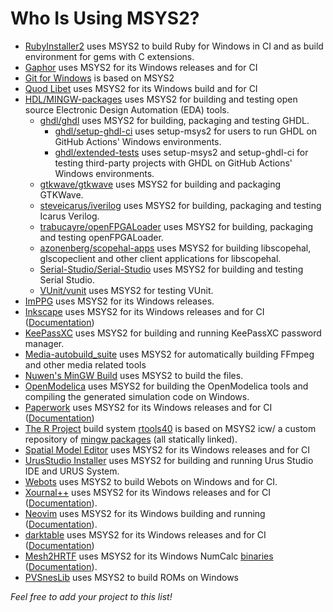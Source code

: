 # Who Is Using MSYS2?

* [RubyInstaller2](https://github.com/oneclick/rubyinstaller2) uses MSYS2 to build Ruby for Windows in CI and as build environment for gems with C extensions.
* [Gaphor](https://gaphor.org) uses MSYS2 for its Windows releases and for CI
* [Git for Windows](https://gitforwindows.org/) is based on MSYS2
* [Quod Libet](https://quodlibet.readthedocs.io) uses MSYS2 for its Windows build and for CI
* [HDL/MINGW-packages](https://github.com/hdl/MINGW-packages) uses MSYS2 for building and testing open source Electronic Design Automation (EDA) tools.
  * [ghdl/ghdl](https://github.com/ghdl/ghdl) uses MSYS2 for building, packaging and testing GHDL.
    * [ghdl/setup-ghdl-ci](https://github.com/ghdl/setup-ghdl-ci) uses setup-msys2 for users to run GHDL on GitHub Actions' Windows environments.
    * [ghdl/extended-tests](https://github.com/ghdl/extended-tests) uses setup-msys2 and setup-ghdl-ci for testing third-party projects with GHDL on GitHub Actions' Windows environments.
  * [gtkwave/gtkwave](https://github.com/gtkwave/gtkwave) uses MSYS2 for building and packaging GTKWave.
  * [steveicarus/iverilog](https://github.com/steveicarus/iverilog) uses MSYS2 for building, packaging and testing Icarus Verilog.
  * [trabucayre/openFPGALoader](https://github.com/trabucayre/openFPGALoader) uses MSYS2 for building, packaging and testing openFPGALoader.
  * [azonenberg/scopehal-apps](https://github.com/azonenberg/scopehal-apps) uses MSYS2 for building libscopehal, glscopeclient and other client applications for libscopehal.
  * [Serial-Studio/Serial-Studio](https://github.com/Serial-Studio/Serial-Studio) uses MSYS2 for building and testing Serial Studio.
  * [VUnit/vunit](https://github.com/VUnit/vunit) uses MSYS2 for testing VUnit.
* [ImPPG](https://github.com/GreatAttractor/imppg) uses MSYS2 for its Windows releases.
* [Inkscape](https://inkscape.org) uses MSYS2 for its Windows releases and for CI ([Documentation](https://wiki.inkscape.org/wiki/index.php?title=Compiling_Inkscape_on_Windows_with_MSYS2))
* [KeePassXC](https://github.com/keepassxreboot/keepassxc) uses MSYS2 for building and running KeePassXC password manager.
* [Media-autobuild_suite](https://github.com/m-ab-s/media-autobuild_suite) uses MSYS2 for automatically building FFmpeg and other media related tools
* [Nuwen's MinGW Build](https://nuwen.net/mingw.html) uses MSYS2 to build the files.
* [OpenModelica](https://openmodelica.org/) uses MSYS2 for building the OpenModelica tools and compiling the generated simulation code on Windows.
* [Paperwork](https://openpaper.work) uses MSYS2 for its Windows releases and for CI ([Documentation](https://gitlab.gnome.org/World/OpenPaperwork/paperwork/-/blob/master/doc/devel.windows.markdown))
* [The R Project](https://www.r-project.org/) build system [rtools40](https://cran.r-project.org/bin/windows/Rtools) is based on MSYS2 icw/ a custom repository of [mingw packages](https://github.com/r-windows/rtools-packages) (all statically linked).
* [Spatial Model Editor](https://spatial-model-editor.github.io/) uses MSYS2 for its Windows releases and for CI
* [UrusStudio Installer](https://github.com/UrusTeam/urusstudio_installer) uses MSYS2 for building and running Urus Studio IDE and URUS System.
* [Webots](https://github.com/cyberbotics/webots) uses MSYS2 to build Webots on Windows and for CI.
* [Xournal++](https://github.com/xournalpp/xournalpp) uses MSYS2 for its Windows releases and for CI ([Documentation](https://github.com/xournalpp/xournalpp/blob/master/readme/WindowsBuild.md)).
* [Neovim](https://github.com/neovim/neovim) uses MSYS2 for its Windows building and running  ([Documentation](https://github.com/neovim/neovim/wiki/Building-Neovim#windows--msys2--mingw)).
* [darktable](https://www.darktable.org/) uses MSYS2 for its Windows releases and for CI ([Documentation](https://github.com/darktable-org/darktable/tree/master/packaging/windows))
* [Mesh2HRTF](https://mesh2hrtf.sourceforge.io) uses MSYS2 for its Windows NumCalc [binaries](https://sourceforge.net/p/mesh2hrtf-tools/code/ci/master/tree/NumCalc_WindowsExe/) ([Documentation](https://sourceforge.net/p/mesh2hrtf/wiki/Installation_2/#compiling-numcalc-on-windows-using-msys2)).
* [PVSnesLib](https://github.com/alekmaul/pvsneslib) uses MSYS2 to build ROMs on Windows

*Feel free to add your project to this list!*
